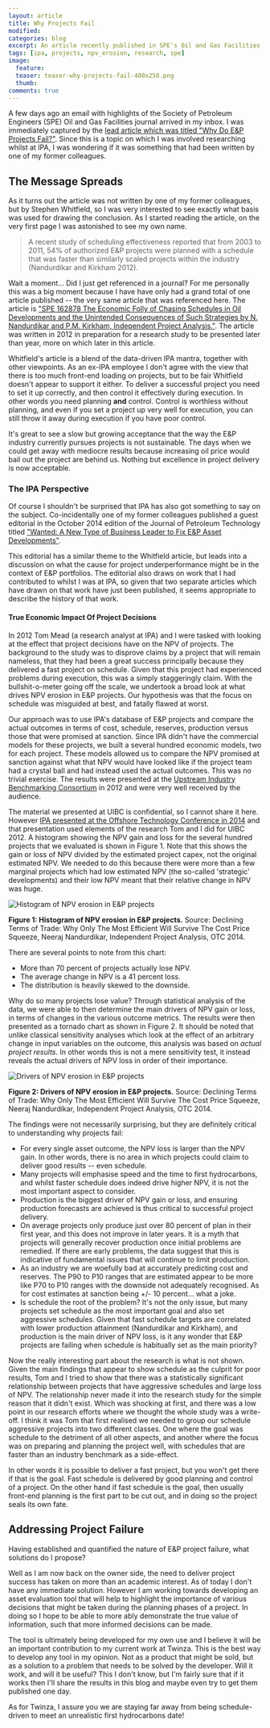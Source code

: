 ```yaml
---
layout: article
title: Why Projects Fail
modified:
categories: blog
excerpt: An article recently published in SPE's Oil and Gas Facilities references several of IPA's research articles, including one for which I was a co-author.
tags: [ipa, projects, npv_erosion, research, spe]
image:
  feature:
  teaser: teaser-why-projects-fail-400x250.png
  thumb:
comments: true
---
```


A few days ago an email with highlights of the Society of Petroleum Engineers (SPE) Oil and Gas Facilities journal arrived in my inbox. I was immediately captured by the [lead article which was titled "Why Do E&P Projects Fail?"](http://www.spe.org/ogf/print/subscribers/2014/10/07_Feat_ProjtMgmt.pdf?mkt_tok=3RkMMJWWfF9wsRolsqzJZKXonjHpfsX56%2BUvW6CzlMI%2F0ER3fOvrPUfGjI4HRMZgI%2BSLDwEYGJlv6SgFQrPGMaxszrgNUxY%3D). Since this is a topic on which I was involved researching whilst at IPA, I was wondering if it was something that had been written by one of my former colleagues.

## The Message Spreads

As it turns out the article was not written by one of my former colleagues, but by Stephen Whitfield, so I was very interested to see exactly what basis was used for drawing the conclusion. As I started reading the article, on the very first page I was astonished to see my own name.

> A recent study of scheduling effectiveness reported that from 2003 to 2011, 54% of authorized E&P projects were planned with a schedule that was faster than similarly scaled projects within the industry (Nandurdikar and Kirkham 2012).

Wait a moment... Did I just get referenced in a journal? For me personally this was a big moment because I have have only had a grand total of one article published -- the very same article that was referenced here. The article is ["SPE 162878 The Economic Folly of Chasing Schedules in
Oil Developments and the Unintended Consequences of Such Strategies by N. Nandurdikar and P.M. Kirkham, Independent Project Analysis."](https://www.onepetro.org/conference-paper/SPE-162878-MS?sort=&start=0&q=SPE+162878+The+Economic+Folly+of+Chasing+Schedules+in+Oil+Developments+and+the+Unintended+Consequences+of+Such+Strategies&from_year=&peer_reviewed=&published_between=&fromSearchResults=true&to_year=&rows=10#). The article was written in 2012 in preparation for a research study to be presented later than year, more on which later in this article.

Whitfield's article is a blend of the data-driven IPA mantra, together with other viewpoints. As an ex-IPA employee I don't agree with the view that there is too much front-end loading on projects, but to be fair Whitfield doesn't appear to support it either. To deliver a successful project you need to set it up correctly, and then control it effectively during execution. In other words you need planning **and** control. Control is worthless without planning, and even if you set a project up very well for execution, you can still throw it away during execution if you have poor control.

It's great to see a slow but growing acceptance that the way the E&P industry currently pursues projects is not sustainable. The days when we could get away with mediocre results because increasing oil price would bail out the project are behind us. Nothing but excellence in project delivery is now acceptable.

### The IPA Perspective

Of course I shouldn't be surprised that IPA has also got something to say on the subject. Co-incidentally one of my former colleagues published a guest editorial in the October 2014 edition of the Journal of Petroleum Technology titled ["Wanted: A New Type of Business Leader to Fix E&P Asset Developments"](http://www.spe.org/jpt/article/7312-guest-editorial-wanted-a-new-type-of-business-leader-to-fix-ep-asset-www.spe.orgelopments/).

This editorial has a similar theme to the Whitfield article, but leads into a discussion on what the cause for project underperformance might be in the context of E&P portfolios. The editorial also draws on work that I had contributed to whilst I was at IPA, so given that two separate articles which have drawn on that work have just been published, it seems appropriate to describe the history of that work.

#### True Economic Impact Of Project Decisions

In 2012 Tom Mead (a research analyst at IPA) and I were tasked with looking at the effect that project decisions have on the NPV of projects. The background to the study was to disprove claims by a project that will remain nameless, that they had been a great success principally because they delivered a fast project on schedule. Given that this project had experienced problems during execution, this was a simply staggeringly claim. With the bullshit-o-meter going off the scale, we undertook a broad look at what drives NPV erosion in E&P projects. Our hypothesis was that the focus on schedule was misguided at best, and fatally flawed at worst.

Our approach was to use IPA's database of E&P projects and compare the actual outcomes in terms of cost, schedule, reserves, production versus those that were promised at sanction. Since IPA didn't have the commercial models for these projects, we built a several hundred economic models, two for each project. These models allowed us to compare the NPV promised at sanction against what that NPV would have looked like if the project team had a crystal ball and had instead used the actual outcomes. This was no trivial exercise. The results were presented at the [Upstream Industry Benchmarking Consortium](http://ipaglobal.com/Services/Capital-Project-System-Services/Conferences/Upstream-Industry-Benchmarking-Consortium) in 2012 and were very well received by the audience.

The material we presented at UIBC is confidential, so I cannot share it here. However [IPA presented at the Offshore Technology Conference in 2014](http://www.ipaglobal.com/News-Room/Announcements/SlideShare--Why-Only-the-Most-Efficient-E-P-Projec) and that presentation used elements of the research Tom and I did for UIBC 2012. A histogram showing the NPV gain and loss for the several hundred projects that we evaluated is shown in Figure 1. Note that this shows the gain or loss of NPV divided by the estimated project capex, not the original estimated NPV. We needed to do this because there were more than a few marginal projects which had low estimated NPV (the so-called 'strategic' developments) and their low NPV meant that their relative change in NPV was huge.

![Histogram of NPV erosion in E&P projects](/images/ipa-otc-2014-npv-value-erosion-histogram.png)

**Figure 1: Histogram of NPV erosion in E&P projects.** Source: Declining Terms of Trade: Why Only The Most Efficient Will Survive The Cost Price Squeeze, Neeraj Nandurdikar, Independent Project Analysis, OTC 2014.

There are several points to note from this chart:

* More than 70 percent of projects actually lose NPV.
* The average change in NPV is a 41 percent loss.
* The distribution is heavily skewed to the downside.

Why do so many projects lose value? Through statistical analysis of the data, we were able to then determine the main drivers of NPV gain or loss, in terms of changes in the various outcome metrics. The results were then presented as a tornado chart as shown in Figure 2. It should be noted that unlike classical sensitivity analyses which look at the effect of an arbitrary change in input variables on the outcome, this analysis was based on *actual project results*. In other words this is not a mere sensitivity test, it instead reveals the actual drivers of NPV loss in order of their importance.

![Drivers of NPV erosion in E&P projects](/images/ipa-otc-2014-drivers-npv-erosion.png)

**Figure 2: Drivers of NPV erosion in E&P projects.** Source: Declining Terms of Trade: Why Only The Most Efficient Will Survive The Cost Price Squeeze, Neeraj Nandurdikar, Independent Project Analysis, OTC 2014.

The findings were not necessarily surprising, but they are definitely critical to understanding why projects fail:

* For every single asset outcome, the NPV loss is larger than the NPV gain. In other words, there is no area in which projects could claim to deliver good results -- even schedule.
* Many projects will emphasise speed and the time to first hydrocarbons, and whilst faster schedule does indeed drive higher NPV, it is not the most important aspect to consider.
* Production is the biggest driver of NPV gain or loss, and ensuring production forecasts are achieved is thus critical to successful project delivery.
* On average projects only produce just over 80 percent of plan in their first year, and this does not improve in later years. It is a myth that projects will generally recover production once initial problems are remedied. If there are early problems, the data suggest that this is indicative of fundamental issues that will continue to limit production.
* As an industry we are woefully bad at accurately predicting cost and reserves. The P90 to P10 ranges that are estimated appear to be more like P70 to P10 ranges with the downside not adequately recognised. As for cost estimates at sanction being +/- 10 percent... what a joke.
* Is schedule the root of the problem? It's not the only issue, but many projects set schedule as the most important goal and also set aggressive schedules. Given that fast schedule targets are correlated with lower production attainment (Nandurdikar and Kirkham), and production is the main driver of NPV loss, is it any wonder that E&P projects are failing when schedule is habitually set as the main priority?

Now the really interesting part about the research is what is not shown. Given the main findings that appear to show schedule as the culprit for poor results, Tom and I tried to show that there was a statistically significant relationship between projects that have aggressive schedules and large loss of NPV. The relationship never made it into the research study for the simple reason that it didn't exist. Which was shocking at first, and there was a low point in our research efforts where we thought the whole study was a write-off. I think it was Tom that first realised we needed to group our schedule aggressive projects into two different classes. One where the goal was schedule to the detriment of all other aspects, and another where the focus was on preparing and planning the project well, with schedules that are faster than an industry benchmark as a side-effect.

In other words it is possible to deliver a fast project, but you won't get there if that is the goal. Fast schedule is delivered by good planning and control of a project. On the other hand if fast schedule is the goal, then usually front-end planning is the first part to be cut out, and in doing so the project seals its own fate.

## Addressing Project Failure

Having established and quantified the nature of E&P project failure, what solutions do I propose? 

Well as I am now back on the owner side, the need to deliver project success has taken on more than an academic interest. As of today I don't have any immediate solution. However I am working towards developing an asset evaluation tool that will help to highlight the importance of various decisions that might be taken during the planning phases of a project. In doing so I hope to be able to more ably demonstrate the true value of information, such that more informed decisions can be made. 

The tool is ultimately being developed for my own use and I believe it will be an important contribution to my current work at Twinza. This is the best way to develop any tool in my opinion. Not as a product that might be sold, but as a solution to a problem that needs to be solved by the developer. Will it work, and will it be useful? This I don't know, but I'm fairly sure that if it works then I'll share the results in this blog and maybe even try to get them published one day.

As for Twinza, I assure you we are staying far away from being schedule-driven to meet an unrealistic first hydrocarbons date!